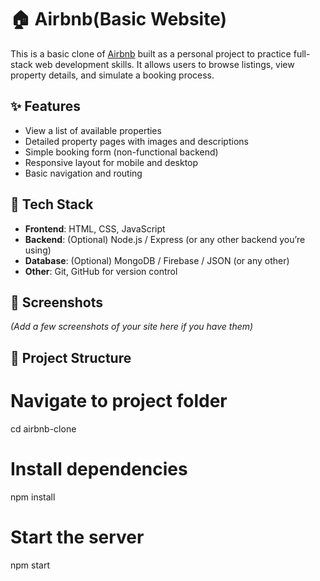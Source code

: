 # 🏠 Airbnb(Basic Website)

This is a basic clone of [Airbnb](https://www.airbnb.com/) built as a personal project to practice full-stack web development skills. It allows users to browse listings, view property details, and simulate a booking process.

## ✨ Features

- View a list of available properties
- Detailed property pages with images and descriptions
- Simple booking form (non-functional backend)
- Responsive layout for mobile and desktop
- Basic navigation and routing

## 🚀 Tech Stack

- **Frontend**: HTML, CSS, JavaScript
- **Backend**: (Optional) Node.js / Express (or any other backend you’re using)
- **Database**: (Optional) MongoDB / Firebase / JSON (or any other)
- **Other**: Git, GitHub for version control

## 📸 Screenshots

*(Add a few screenshots of your site here if you have them)*

## 📁 Project Structure

# Navigate to project folder
cd airbnb-clone

# Install dependencies
npm install

# Start the server
npm start

